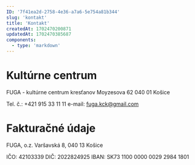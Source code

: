 ```yaml
---
ID: '7f41ea2d-2758-4e36-a7a6-5e754a81b344'
slug: 'kontakt'
title: 'Kontakt'
createdAt: 1702470200871
updatedAt: 1702470385687
components:
  - type: 'markdown'
---
```


# Kultúrne centrum

FUGA - kultúrne centrum kresťanov
Moyzesova 62
040 01 Košice

Tel. č.: +421 915 33 11 11
e-mail: fuga.kck@gmail.com

# Fakturačné údaje

FUGA, o.z.
Varšavská 8, 040 13 Košice

IČO: 42103339
DIČ: 2022824925
IBAN: SK73 1100 0000 0029 2984 1801
